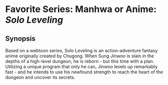 # Favorite Series: Manhwa or Anime: *Solo Leveling*
## Synopsis
Based on a webtoon series, Solo Leveling is an action-adventure fantasy anime originally created by Chugong. When Sung Jinwoo is slain in the depths of a high-level dungeon, he is reborn - but this time with a plan. Utilizing a unique program that only he can, Jinwoo levels up remarkably fast - and he intends to use his newfound strength to reach the heart of the dungeon and uncover its secrets.

